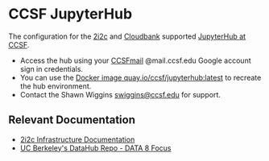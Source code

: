 # CCSF JupyterHub

The configuration for the [2i2c](https://2i2c.org/) and [Cloudbank](https://www.cloudbank.org/) supported [JupyterHub at CCSF](https://ccsf.cloudbank.2i2c.cloud/).

- Access the hub using your [CCSFmail](https://www.ccsf.edu/about-ccsf/administration/finance-and-administration/information-technology-services/ccsfmail-faq-students) @mail.ccsf.edu Google account sign in credentials.
- You can use the [Docker image quay.io/ccsf/jupyterhub:latest](https://quay.io/ccsf/jupyterhub:latest) to recreate the hub environment.
- Contact the Shawn Wiggins swiggins@ccsf.edu for support.

## Relevant Documentation

- [2i2c Infrastructure Documentation](https://infrastructure.2i2c.org/en/latest/)
- [UC Berkeley's DataHub Repo - DATA 8 Focus](https://github.com/berkeley-dsep-infra/datahub)

